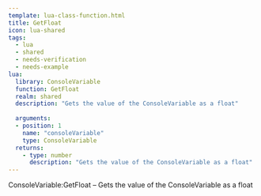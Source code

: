 ```yaml
---
template: lua-class-function.html
title: GetFloat
icon: lua-shared
tags:
  - lua
  - shared
  - needs-verification
  - needs-example
lua:
  library: ConsoleVariable
  function: GetFloat
  realm: shared
  description: "Gets the value of the ConsoleVariable as a float"
  
  arguments:
  - position: 1
    name: "consoleVariable"
    type: ConsoleVariable
  returns:
    - type: number
      description: "Gets the value of the ConsoleVariable as a float"
---
```


<div class="lua__search__keywords">
ConsoleVariable:GetFloat &#x2013; Gets the value of the ConsoleVariable as a float
</div>
